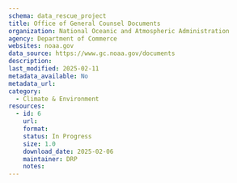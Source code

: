 ```yaml
---
schema: data_rescue_project 
title: Office of General Counsel Documents
organization: National Oceanic and Atmospheric Administration
agency: Department of Commerce
websites: noaa.gov
data_source: https://www.gc.noaa.gov/documents
description: 
last_modified: 2025-02-11
metadata_available: No
metadata_url: 
category:
  - Climate & Environment 
resources:
  - id: 6
    url: 
    format: 
    status: In Progress
    size: 1.0
    download_date: 2025-02-06
    maintainer: DRP
    notes: 
---
```

